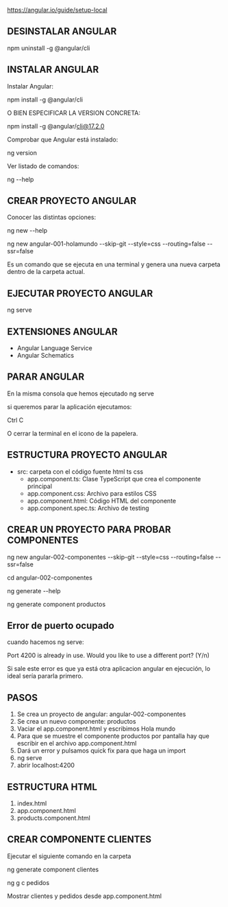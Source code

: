 https://angular.io/guide/setup-local

## DESINSTALAR ANGULAR

npm uninstall -g @angular/cli


## INSTALAR ANGULAR

Instalar Angular:

npm install -g @angular/cli

O BIEN ESPECIFICAR LA VERSION CONCRETA:

npm install -g @angular/cli@17.2.0


Comprobar que Angular está instalado:

ng version

Ver listado de comandos:

ng --help

## CREAR PROYECTO ANGULAR

Conocer las distintas opciones:

ng new --help

ng new angular-001-holamundo --skip-git --style=css --routing=false --ssr=false

Es un comando que se ejecuta en una terminal y genera una nueva carpeta dentro de la carpeta actual.

## EJECUTAR PROYECTO ANGULAR

ng serve

## EXTENSIONES ANGULAR

* Angular Language Service
* Angular Schematics

## PARAR ANGULAR

En la misma consola que hemos ejecutado ng serve 

si queremos parar la aplicación ejecutamos:

Ctrl C

O cerrar la terminal en el icono de la papelera.

## ESTRUCTURA PROYECTO ANGULAR

* src: carpeta con el código fuente html ts css
    * app.component.ts: Clase TypeScript que crea el componente principal
    * app.component.css: Archivo para estilos CSS
    * app.component.html: Código HTML del componente
    * app.component.spec.ts: Archivo de testing


## CREAR UN PROYECTO PARA PROBAR COMPONENTES

ng new angular-002-componentes --skip-git --style=css --routing=false --ssr=false

cd angular-002-componentes

ng generate --help

ng generate component productos

## Error de puerto ocupado

cuando hacemos ng serve: 

Port 4200 is already in use.
Would you like to use a different port? (Y/n)


Si sale este error es que ya está otra aplicacion angular en ejecución, lo ideal sería pararla primero.


## PASOS

1. Se crea un proyecto de angular: angular-002-componentes
2. Se crea un nuevo componente: productos
3. Vaciar el app.component.html y escribimos Hola mundo
4. Para que se muestre el componente productos por pantalla hay que escribir <app-productos></app-productos> en el archivo app.component.html
5. Dará un error y pulsamos quick fix para que haga un import
6. ng serve
7. abrir localhost:4200

## ESTRUCTURA HTML

1. index.html
2. app.component.html
3. products.component.html

## CREAR COMPONENTE CLIENTES

Ejecutar el siguiente comando en la carpeta

ng generate component clientes

ng g c pedidos

Mostrar clientes y pedidos desde app.component.html

